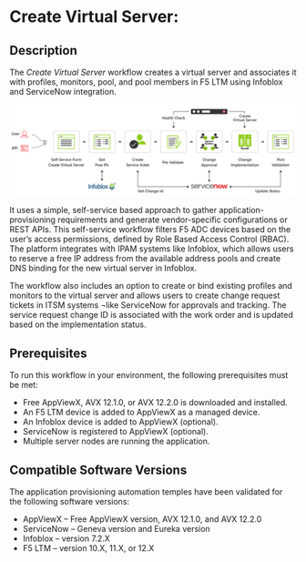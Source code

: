 <h1>Create Virtual Server:</h1>
<h2>Description&nbsp;</h2>
<p>The <em>Create Virtual Server </em>workflow creates a virtual server and associates it with profiles, monitors, pool, and pool members in F5 LTM using Infoblox and ServiceNow integration.</p>
<p><img src="https://github.com/AppViewX/AVX-12.X-Visual-Workflows/blob/master/Create%20Virtual%20Server/docs/img/Automating%20Virtual%20Server%20creation%20with%20AppViewX_1.0-01-04.png" alt="Create virtual server flow diagram" width=“600” /></p>
<p>It uses a simple, self-service based approach to gather application-provisioning requirements and generate vendor-specific configurations or REST APIs. This self-service workflow filters F5 ADC devices based on the user&rsquo;s access permissions, defined by Role Based Access Control (RBAC). The platform integrates with IPAM systems like Infoblox, which allows users to reserve a free IP address from the available address pools and create DNS binding for the new virtual server in Infoblox.</p>
<p>The workflow also includes an option to create or bind existing profiles and monitors to the virtual server and allows users to create change request tickets in ITSM systems &not;like ServiceNow for approvals and tracking. The service request change ID is associated with the work order and is updated based on the implementation status.</p>
<h2><strong>Prerequisites </strong></h2>
<p>To run this workflow in your environment, the following prerequisites must be met:</p>
<ul>
<li>Free AppViewX, AVX 12.1.0, or AVX 12.2.0 is downloaded and installed.</li>
<li>An F5 LTM device is added to AppViewX as a managed device.</li>
<li>An Infoblox device is added to AppViewX (optional).</li>
<li>ServiceNow is registered to AppViewX (optional).</li>
<li>Multiple server nodes are running the application.</li>
</ul>
<h2><strong>Compatible Software Versions </strong></h2>
<p>The application provisioning automation temples have been validated for the following software versions:</p>
<ul>
<li>AppViewX &ndash; Free AppViewX version, AVX 12.1.0, and AVX 12.2.0</li>
<li>ServiceNow &ndash; Geneva version and Eureka version</li>
<li>Infoblox &ndash; version 7.2.X</li>
<li>F5 LTM &ndash; version 10.X, 11.X, or 12.X</li>
</ul>